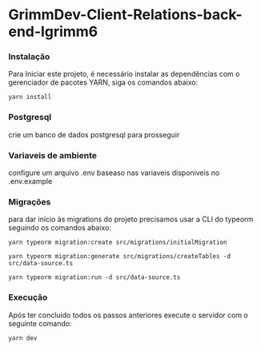 # GrimmDev-Client-Relations-back-end-lgrimm6

### Instalação

Para Iniciar este projeto, é necessário instalar as dependências com o gerenciador de pacotes YARN, siga os comandos abaixo:

    yarn install

### Postgresql

crie um banco de dados postgresql para prosseguir

### Variaveis de ambiente

configure um arquivo .env baseaso nas variaveis disponiveis no .env.example

### Migrações

para dar início às migrations do projeto precisamos usar a CLI do typeorm seguindo os comandos abaixo:

    yarn typeorm migration:create src/migrations/initialMigration

    yarn typeorm migration:generate src/migrations/createTables -d src/data-source.ts

    yarn typeorm migration:run -d src/data-source.ts

### Execução

Após ter concluido todos os passos anteriores execute o servidor com o seguinte comando:

    yarn dev
